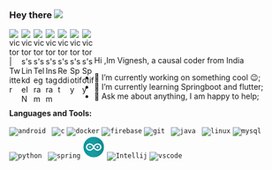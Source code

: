 ### Hey there <img src="https://media.giphy.com/media/hvRJCLFzcasrR4ia7z/giphy.gif" width="25px">

<a href="https://twitter.com/victor_gpz">
  <img align="left" alt="victor  | Twitter" width="22px" src="https://cdn.jsdelivr.net/npm/simple-icons@v3/icons/twitter.svg" />
</a>

<a href="https://www.linkedin.com/in/vic7z/">
  <img align="left" alt="victors's LinkdeIN" width="22px" src="https://cdn.jsdelivr.net/npm/simple-icons@v3/icons/linkedin.svg" />
</a>

<a href="https://t.me/victor_gpz">
  <img align="left" alt="victors's Telegram" width="22px" src="https://cdn.jsdelivr.net/npm/simple-icons@v3/icons/telegram.svg" />
</a>

<a href="https://www.instagram.com/mutated.potato/">
  <img align="left" alt="victors's Instagram" width="22px" src="https://cdn.jsdelivr.net/npm/simple-icons@v3/icons/instagram.svg" />
</a>

<a href="https://www.reddit.com/user/victor_gpz/">
  <img align="left" alt="victors's Reddit" width="22px" src="https://cdn.jsdelivr.net/npm/simple-icons@v3/icons/reddit.svg" />
</a>

<a href="https://open.spotify.com/user/victor_gpz">
  <img align="left" alt="victors's Spotify" width="22px" src="https://cdn.jsdelivr.net/npm/simple-icons@3.6.0/icons/spotify.svg" />
</a>


<a href="https://stackoverflow.com/users/9662165/victor-vs">
  <img align="left" alt="victors's Spotify" width="22px" src="https://cdn.jsdelivr.net/npm/simple-icons@3.6.0/icons/stackoverflow.svg" />
</a>

<br/>
<br/>

<p align="left">
Hi ,Im Vignesh, a causal coder from India 
<p/>

- 🔭 I’m currently working on something cool :wink:;
- 🌱 I’m currently learning Springboot and flutter; 
- 💬 Ask me about anything, I am happy to help;

**Languages and Tools:** 

<p align="left">
  <code><img src="https://devicons.github.io/devicon/devicon.git/icons/android/android-original-wordmark.svg" alt="android" width="40" height="40"/> </code>
  <code><img src="https://devicons.github.io/devicon/devicon.git/icons/c/c-original.svg" alt="c" width="40" height="40"/></code>
  <code><img src="https://devicons.github.io/devicon/devicon.git/icons/docker/docker-original-wordmark.svg" alt="docker" width="40" height="40"/></code>
  <code><img src="https://www.vectorlogo.zone/logos/firebase/firebase-icon.svg" alt="firebase" width="40" height="40/></code>
  <code><img src="https://www.vectorlogo.zone/logos/flutterio/flutterio-icon.svg" alt="flutter" width="40" height="40"/></code>
  <code><img src="https://www.vectorlogo.zone/logos/git-scm/git-scm-icon.svg" alt="git" width="40" height="40"/> </code>
  <code><img src="https://devicons.github.io/devicon/devicon.git/icons/java/java-original-wordmark.svg" alt="java" width="40" height="40"/> </code>
  <code><img src="https://devicons.github.io/devicon/devicon.git/icons/linux/linux-original.svg" alt="linux" width="40" height="40"/></code>
  <code><img src="https://devicons.github.io/devicon/devicon.git/icons/mysql/mysql-original-wordmark.svg" alt="mysql" width="40" height="40"/></code>
  <code><img src="https://devicons.github.io/devicon/devicon.git/icons/python/python-original.svg" alt="python" width="40" height="40"/> </code>
  <code><img src="https://www.vectorlogo.zone/logos/springio/springio-icon.svg" alt="spring" width="40" height="40"/></code>
  <code><img src="https://raw.githubusercontent.com/github/explore/80688e429a7d4ef2fca1e82350fe8e3517d3494d/topics/arduino/arduino.png" alt="spring" width="40" height="40"/></code>
 <code><img src="https://upload.wikimedia.org/wikipedia/commons/d/d5/IntelliJ_IDEA_Logo.svg" alt="Intellij" width="40" height="40"/></code>    
 <code><img src="https://upload.wikimedia.org/wikipedia/commons/2/2d/Visual_Studio_Code_1.18_icon.svg" alt="vscode" width="40" height="40"/></code>    

</p>
